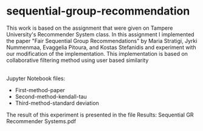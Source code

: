 # sequential-group-recommendation


<p>This work is based on the assignment that were given on Tampere University's Recommender System class. In this
assignment I implemented the paper "Fair Sequential Group Recommendations" by Maria Stratigi, Jyrki Nummenmaa, Evaggelia Pitoura,
and Kostas Stefanidis and experiment with our modification of the implementation. This implementation is based on collaborative filtering method using user based similarity</p>

<br>
Jupyter Notebook files:
<ul>
<li>First-method-paper</li>
<li>Second-method-kendall-tau</li>
<li>Third-method-standard deviation</li>
</ul>

The result of this experiment is presented in the file Results: Sequential GR Recommender Systems.pdf

